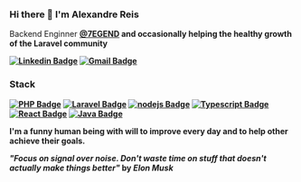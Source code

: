 ### Hi there 👋 I'm Alexandre Reis

Backend Enginner <b><a href="https://www.7egend.cr/" target="_blank">@7EGEND</a> and occasionally helping the healthy growth of the Laravel community

[![Linkedin Badge](https://img.shields.io/badge/-Alexandre%20Reis-b20000?style=flat-square&logo=Linkedin&logoColor=white&link=https://www.linkedin.com/in/alexandre-reis-dev/)](https://www.linkedin.com/in/alexandre-reis-dev/) 
[![Gmail Badge](https://img.shields.io/badge/-alex.cst.reis@gmail.com-b20000?style=flat-square&logo=Gmail&logoColor=white&link=mailto:alex.cst.reis@gmail.com)](mailto:alex.cst.reis@gmail.com)

### Stack

[![PHP Badge](https://img.shields.io/badge/-PHP-A9A9A9?style=flat-square&logo=PHP&logoColor=black)](PHP)
[![Laravel Badge](https://img.shields.io/badge/-Laravel-A9A9A9?style=flat-square&logo=Laravel&logoColor=black)](Laravel)
[![nodejs Badge](https://img.shields.io/badge/-Node.js-A9A9A9?style=flat-square&logo=Javascript&logoColor=black)](Node.js)
[![Typescript Badge](https://img.shields.io/badge/-Typescript-A9A9A9?style=flat-square&logo=Typescript&logoColor=black)](Typescript)
[![React Badge](https://img.shields.io/badge/-React-A9A9A9?style=flat-square&logo=React&logoColor=black)](React)
[![Java Badge](https://img.shields.io/badge/-Java-A9A9A9?style=flat-square&logo=Java&logoColor=black)](Java)


I'm a funny human being with will to improve every day and to help other achieve their goals.

**_"Focus on signal over noise. Don't waste time on stuff that doesn't actually make things better"_** by _Elon Musk_
